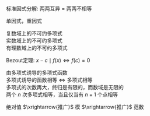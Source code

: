 标准因式分解: 两两互异 $=$ 两两不相等    
    
单因式，重因式    
    
复数域上的不可约多项式    
实数域上的不可约多项式    
有理数域上的不可约多项式    
    
Bezout定理:  $x-c\mid f(x)\iff f(c)=0$     
    
由多项式诱导的多项式函数    
多项式诱导的函数相等 $\iff$ 多项式相等    
多项式的次数再大，终归是有限的，而数域是无限的    
两个 $n$ 次多项式相等，当且仅当有 $n+1$ 个点相等    
    
绝对值 $\xrightarrow{推广}$ 模 $\xrightarrow{推广}$ 范数    
